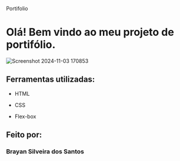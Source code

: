 Portifolio

# Olá! Bem vindo ao meu projeto de portifólio.

![Screenshot 2024-11-03 170853](https://github.com/user-attachments/assets/bcf825c6-7a5f-40bd-a9f9-b40f7362f4a2)

## Ferramentas utilizadas:

* HTML

* CSS

* Flex-box

## Feito por:

### Brayan Silveira dos Santos
